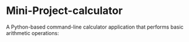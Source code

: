 # Mini-Project-calculator
A Python-based command-line calculator application that performs basic arithmetic operations:
